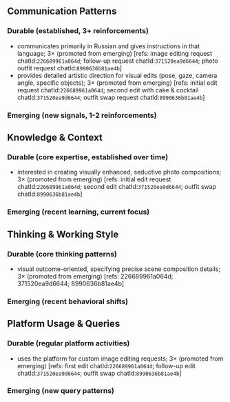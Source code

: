 ## Communication Patterns
### Durable (established, 3+ reinforcements)
- communicates primarily in Russian and gives instructions in that language; 3× (promoted from emerging) [refs: image editing request chatId:`226689961a064d`; follow-up request chatId:`371520ea9d6644`; photo outfit request chatId:`8990636b81ae4b`]
- provides detailed artistic direction for visual edits (pose, gaze, camera angle, specific objects); 3× (promoted from emerging) [refs: initial edit request chatId:`226689961a064d`; second edit with cake & cocktail chatId:`371520ea9d6644`; outfit swap request chatId:`8990636b81ae4b`]

### Emerging (new signals, 1-2 reinforcements)

## Knowledge & Context
### Durable (core expertise, established over time)
- interested in creating visually enhanced, seductive photo compositions; 3× (promoted from emerging) [refs: initial edit request chatId:`226689961a064d`; second edit chatId:`371520ea9d6644`; outfit swap chatId:`8990636b81ae4b`]

### Emerging (recent learning, current focus)

## Thinking & Working Style
### Durable (core thinking patterns)
- visual outcome-oriented, specifying precise scene composition details; 3× (promoted from emerging) [refs: 226689961a064d; 371520ea9d6644; 8990636b81ae4b]

### Emerging (recent behavioral shifts)

## Platform Usage & Queries
### Durable (regular platform activities)
- uses the platform for custom image editing requests; 3× (promoted from emerging) [refs: first edit chatId:`226689961a064d`; follow-up edit chatId:`371520ea9d6644`; outfit swap chatId:`8990636b81ae4b`]

### Emerging (new query patterns)
